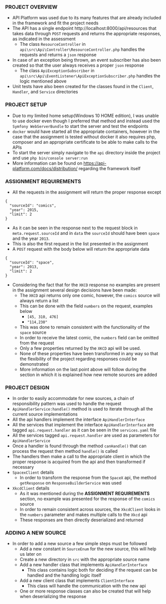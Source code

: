 ### PROJECT OVERVIEW
- API Platform was used due to its many features that are already included in the framework and fit the project needs
- The API has a single endpoint http://localhost:8000/api/resources that takes data through `POST` requests and returns the appropriate responses, as indicated in the assessment
    - The class `ResourceController` in `api\src\Api\Controller\ResourceController.php` handles the requests and returns a `json` response
- In case of an exception being thrown, an event subscriber has also been created so that the user always receives a proper `json` response
    - The class `ApiExceptionSubscriber` in `api\src\Api\EventListener\ApiExceptionSubscriber.php` handles the logic mentioned above
- Unit tests have also been created for the classes found in the `Client`, `Handler`, and `Service` directories 
    
### PROJECT SETUP
- Due to my limited home setup(Windows 10 HOME edition), I was unable to use docker even though I preferred that method and instead used the `Symfony WebServerBundle` to start the server and test the endpoints
- `docker` would have started all the appropriate containers, however in the case that the assignment is tested without docker it also requires php, composer and an appropriate certificate to be able to make calls to the APIs 
- To start the server simply navigate to the `api` directory inside the project and use `php bin/console server:run`
- More information can be found on https://api-platform.com/docs/distribution/ regarding the framework itself  

### ASSIGNMENT REQUIREMENTS
- All the requests in the assignment will return the proper response except
```
{
  "sourceId": "comics",
  "year": 2015,
  "limit": 2
}
```
- As it can be seen in the response next to the request block in `meta.request.sourceId` and in `data` the `sourceId` should have been `space` and the year `2013`.
- This is also the first request in the list presented in the assignment
- A `POST` request with the body below will return the appropriate data
```
{
  "sourceId": "space",
  "year": 2013,
  "limit": 2
}
```
- Considering the fact that for the `XKCD` response no examples are present in the assignment several design decisions have been made:
    - The `XKCD` api returns only one comic, however, the `comics` source will always return a list
    - This can be done with the field `numbers` on the request, examples below
        - `[45, 310, 476]`
        - `"114,230"`
    - This was done to remain consistent with the functionality of the `space` source
    - In order to receive the latest comic, the `numbers` field can be omitted from the request 
    - Only a few properties returned by the `XKCD` api will be used.
    - None of these properties have been transformed in any way so that the flexibility of the project regarding responses could be demonstrated
    - More information on the last point above will follow during the section in which it is explained how new remote sources are added
    
### PROJECT DESIGN
- In order to easily accommodate for new sources, a chain of responsibility pattern was used to handle the request
- `ApiHandlerService:handle()` method is used to iterate through all the current source implementations
- All the api handlers implement the interface `ApiHandlerInterface`
- All the services that implement the interface `ApiHandlerInterface` are tagged `api.request.handler` as it can be seen in the `services.yaml` file
- All the services tagged `api.request.handler` are used as parameters for `ApiHandlerService`
- Once a handler is found through the method `canHandle()` that can process the request then method `handle()` is called
- The handlers then make a call to the appropriate client in which the proper response is acquired from the api and then transformed if necessary
- `SpacexClient` details
    - In order to transform the response from the `SpaceX` api, the method `getResponse` on `ResponseBuilderService` was used 
- `XkcdClient` details
    - As it was mentioned during the **ASSIGNMENT REQUIREMENTS** section, no example was presented for the response of the `comics` source
    - In order to remain consistent across sources, the `XkcdClient` looks in the `numbers` parameter and makes multiple calls to the `Xkcd` api
    - These responses are then directly deserialized and returned

### ADDING A NEW SOURCE
- In order to add a new source a few simple steps must be followed
    - Add a new constant in `SourceEnum` for the new source, this will help us later on
    - Create a new directory in `src` with the appropriate source name
    - Add a new handler class that implements `ApiHandlerInterface`
        - This class contains logic both for deciding if the request can be handled and the handling logic itself
    - Add a new client class that implements `ClientInterface`
        - This class will handle the communication with the new api
    - One or more response classes can also be created that will help when deserializing the response

